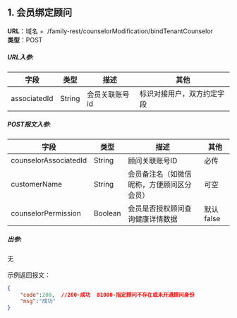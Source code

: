 <a name="yaQKa"></a>
## 1. 会员绑定顾问
**URL**：域名 +  /family-rest/counselorModification/bindTenantCounselor<br />**类型**：POST
<a name="uP7qO"></a>
##### URL入参:
| **字段** | **类型** | **描述** | **其他** |
| --- | --- | --- | --- |
| associatedId | String | 会员关联账号id | 标识对接用户，双方约定字段 |

<a name="fyZX6"></a>
##### POST报文入参:
| **字段** | **类型** | **描述** | **其他** |
| --- | --- | --- | --- |
| counselorAssociatedId | String | 顾问关联账号ID | 必传 |
| customerName | String | 会员备注名（如微信昵称，方便顾问区分会员） | 可空 |
| counselorPermission | Boolean | 会员是否授权顾问查询健康详情数据 | 默认false |

<a name="HOIRB"></a>
##### 出参:
无<br />
<br />示例返回报文：
```json
{
	"code":200,  //200-成功  81000-指定顾问不存在或未开通顾问身份
	"msg":"成功"
}

```

